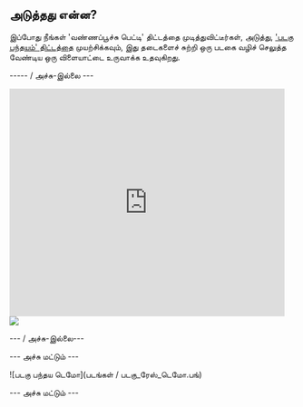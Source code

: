 ## அடுத்தது என்ன?

இப்போது நீங்கள் 'வண்ணப்பூச்சு பெட்டி' திட்டத்தை முடித்துவிட்டீர்கள், அடுத்து, ['படகு பந்தயம்' திட்டத்தை](https://projects.raspberrypi.org/en/projects/boat-race?utm_source=pathway&utm_medium=whatnext&utm_campaign=projects) முயற்சிக்கவும், இது தடைகளைச் சுற்றி ஒரு படகை வழிச் செலுத்த வேண்டிய ஒரு விளையாட்டை உருவாக்க உதவுகிறது.

\----- / அச்சு-இல்லை \---

<div class="scratch-preview">
  <iframe allowtransparency="true" width="485" height="402" src="https://scratch.mit.edu/projects/embed/276662533/?autostart=false" frameborder="0" scrolling="no"></iframe>
  <img src="படங்கள் / படகு_ரேஸ்_டெமோ.பங்">
</div>

\--- / அச்சு-இல்லை\---

\--- அச்சு மட்டும் \---

![படகு பந்தய டெமோ](படங்கள் / படகு_ரேஸ்_டெமோ.பங்)

\--- அச்சு மட்டும் \---